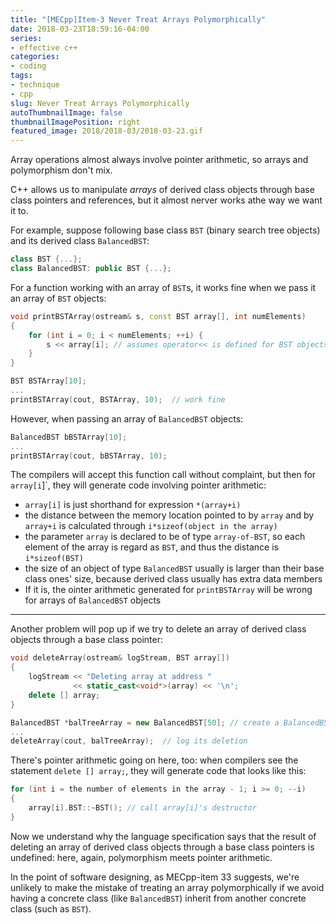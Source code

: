 ```yaml
---
title: "[MECpp]Item-3 Never Treat Arrays Polymorphically"
date: 2018-03-23T18:59:16-04:00
series:
- effective c++
categories:
- coding
tags:
- technique
- cpp
slug: Never Treat Arrays Polymorphically
autoThumbnailImage: false
thumbnailImagePosition: right
featured_image: 2018/2018-03/2018-03-23.gif
---
```


Array operations almost always involve pointer arithmetic, so arrays and polymorphism don't mix.
<!--more-->

C++ allows us to manipulate _arrays_ of derived class objects through base class pointers and references, but it almost nerver works athe way we want it to.

For example, suppose following base class `BST` (binary search tree objects) and its derived class `BalancedBST`:

```cpp
class BST {...};
class BalancedBST: public BST {...};
```

For a function working with an array of `BST`s, it works fine when we pass it an array of `BST` objects:

```cpp
void printBSTArray(ostream& s, const BST array[], int numElements)
{
    for (int i = 0; i < numElements; ++i) {
        s << array[i]; // assumes operator<< is defined for BST objects
    }
}

BST BSTArray[10];
...
printBSTArray(cout, BSTArray, 10);  // work fine
```

However, when passing an array of `BalancedBST` objects:

```cpp
BalancedBST bBSTArray[10];
...
printBSTArray(cout, bBSTArray, 10);
```

The compilers will accept this function call without complaint, but then for `array[i`]`, they will generate code involving pointer arithmetic:

* `array[i]` is just shorthand for expression `*(array+i)`
* the distance between the memory location pointed to by `array` and by `array+i` is calculated through `i*sizeof(object in the array)`
* the parameter `array` is declared to be of type `array-of-BST`, so each element of the array is regard as `BST`, and thus the distance is `i*sizeof(BST)`
* the size of an object of type `BalancedBST` usually is larger than their base class ones' size, because derived class usually has extra data members
* If it is, the ointer arithmetic generated for `printBSTArray` will be wrong for arrays of `BalancedBST` objects

---

Another problem will pop up if we try to delete an array of derived class objects through a base class pointer:

```cpp
void deleteArray(ostream& logStream, BST array[])
{
    logStream << "Deleting array at address "
              << static_cast<void*>(array) << '\n';
    delete [] array;
}

BalancedBST *balTreeArray = new BalancedBST[50]; // create a BalancedBST array
...
deleteArray(cout, balTreeArray);  // log its deletion
```

There's pointer arithmetic going on here, too: when compilers see the statement `delete [] array;`, they will generate code that looks like this:

```cpp
for (int i = the number of elements in the array - 1; i >= 0; --i) 
{
    array[i].BST::~BST(); // call array[i]'s destructor
}
```

Now we understand why the language specification says that the result of deleting an array of derived class objects through a base class pointers is undefined: here, again, polymorphism meets pointer arithmetic.

In the point of software designing, as MECpp-item 33 suggests, we're unlikely to make the mistake of treating an array polymorphically if we avoid having a concrete class (like `BalancedBST`) inherit from another concrete class (such as `BST`).
